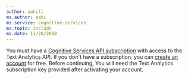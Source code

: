 ```yaml
--- 
author: aahill
ms.author: aahi
ms.service: cognitive-services
ms.topic: include
ms.date: 11/20/2018
--- 
```


You must have a [Cognitive Services API subscription](https://docs.microsoft.com/azure/cognitive-services/cognitive-services-apis-create-account) with access to the Text Analytics API. If you don't have a subscription, you can [create an account](https://azure.microsoft.com/try/cognitive-services/?api=bing-web-search-api) for free. Before continuing, You will need the Text Analytics subscription key provided after activating your account.

